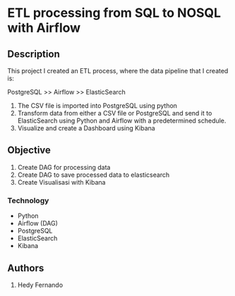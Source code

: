 # ETL processing from SQL to NOSQL with Airflow

## Description

This project I created an ETL process, where the data pipeline that I created is:

PostgreSQL >> Airflow >> ElasticSearch

1. The CSV file is imported into PostgreSQL using python
2. Transform data from either a CSV file or PostgreSQL and send it to ElasticSearch using Python and Airflow with a predetermined schedule.
3. Visualize and create a Dashboard using Kibana

## Objective

1. Create DAG for processing data
2. Create DAG to save processed data to elasticsearch
3. Create Visualisasi with Kibana

### Technology

* Python
* Airflow (DAG)
* PostgreSQL
* ElasticSearch
* Kibana

## Authors

1. Hedy Fernando
